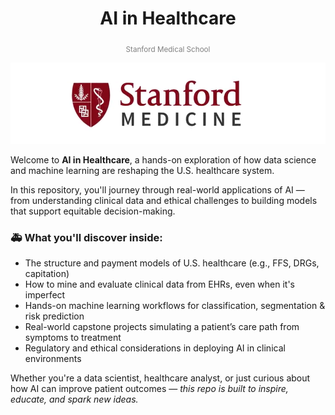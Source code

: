 <h1 align="center">AI in Healthcare</h1>
<p align="center"><sub><span style="color:gray">Stanford Medical School</span></sub></p>

<p align="center">
  <img src="https://github.com/sobcza11/AI-in-Healthcare-Stanford/blob/main/_supporting/med_sch.png" alt="Stanford Medical School">
</p>

Welcome to **AI in Healthcare**, a hands-on exploration of how data science and machine learning are reshaping the U.S. healthcare system.

In this repository, you'll journey through real-world applications of AI — from understanding clinical data and ethical challenges to building models that support equitable decision-making.

### 🚑 What you'll discover inside:
- The structure and payment models of U.S. healthcare (e.g., FFS, DRGs, capitation)  
- How to mine and evaluate clinical data from EHRs, even when it's imperfect  
- Hands-on machine learning workflows for classification, segmentation & risk prediction  
- Real-world capstone projects simulating a patient’s care path from symptoms to treatment  
- Regulatory and ethical considerations in deploying AI in clinical environments

Whether you're a data scientist, healthcare analyst, or just curious about how AI can improve patient outcomes — *this repo is built to inspire, educate, and spark new ideas.*
